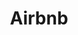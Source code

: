 ---
title: Airbnb
description: Lorem ipsum dolor sit amet, consectetur adipiscing elit, sed do eiusmod tempor incididunt ut labore et dolore magna aliqua. Vitae ultricies leo integer malesuada nunc vel risus commodo viverra. Adipiscing enim eu turpis egestas pretium. Euismod elementum nisi quis eleifend quam adipiscing. In hac habitasse platea dictumst vestibulum.
bio_author: Valentino Volonghi - Chief Technology Officer
color_class: bg-airbnb
image: "@assets/images/logos/airbnb.png"
---